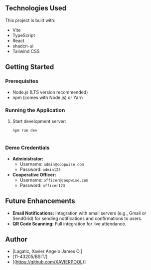 ## Technologies Used
This project is built with:

- Vite
- TypeScript
- React
- shadcn-ui
- Tailwind CSS
## Getting Started

### Prerequisites
- Node.js (LTS version recommended)
- npm (comes with Node.js) or Yarn



### Running the Application
1.  Start development server:
    ```bash
    npm run dev
  
### Demo Credentials
- **Administrator:**
    - Username: `admin@coopwise.com`
    - Password: `admin123`
- **Cooperative Officer:**
    - Username: `officer@coopwise.com`
    - Password: `officer123`

## Future Enhancements 
- **Email Notifications:** Integration with email servers (e.g., Gmail or SendGrid) for sending notifications and confirmations to users. 
- **QR Code Scanning:** Full integration  for live attendance.
## Author
- [Lagatic, Xavier Angelo James O.]
- [11-43205/BSIT/]
- [(https://github.com/XAVIERPOOL)]
